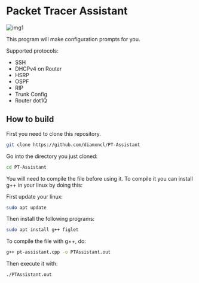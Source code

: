 # Packet Tracer Assistant

![img1](https://cdn.discordapp.com/attachments/800450151969456200/1180610735806623754/image.png?ex=657e0c6e&is=656b976e&hm=3373cf635545a5406d9c095ccfb5121169ec050ab2bc73ce0449ee15ac4985d5&)

This program will make configuration prompts for you.

Supported protocols:
  - SSH
  - DHCPv4 on Router
  - HSRP
  - OSPF
  - RIP
  - Trunk Config
  - Router dot1Q

## How to build

First you need to clone this repository.

  ```bash
  git clone https://github.com/diamxncl/PT-Assistant
  ```
Go into the directory you just cloned:

  ```bash
  cd PT-Assistant
  ```

You will need to compile the file before using it.
To compile it you can install g++ in your linux by doing this:

First update your linux:
  ```bash
  sudo apt update
  ```
Then install the following programs: 
  ```bash
  sudo apt install g++ figlet
  ```

To compile the file with g++, do:
  ```bash
  g++ pt-assistant.cpp -o PTAssistant.out
  ```

Then execute it with:
  ```bash
  ./PTAssistant.out
  ```

